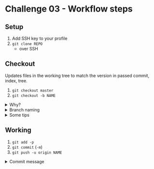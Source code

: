 # Challenge 03 - Workflow steps



## Setup

1. Add SSH key to your profile
2. `git clone REPO`
    - over SSH


## Checkout
Updates files in the working tree to match the version in passed commit, index, tree.

1. `git checkout master`
2. `git checkout -b NAME`

<details><summary>Why?</summary>
<p>

- parallel working (versions, workers)
- experiments
- history log
- independent working

</p>
</details>


<details><summary>Branch naming</summary>
<p>

- feat-some-keywords
- bug-some-keywords
- task-some-keywords

</p>
</details>

<details><summary>Some tips</summary>
<p>

- **head** - pointer to last commit (tip) on every branch (.git/refs/heads)
- **HEAD** - current commit (alias @)

</p>
</details>


## Working

1. `git add -p`
2. `git commit` (`-m`)
3. `git push -u origin NAME`

<details><summary>Commit message</summary>
<p>

- 1 line: summary
- 2 line: empty
- 3 line: details
- max 72 chars in every line
- message in Past Simple: Added, changed, removed

</p>
</details>

